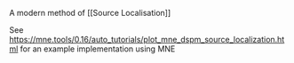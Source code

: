 A modern method of [[Source Localisation]]

See https://mne.tools/0.16/auto_tutorials/plot_mne_dspm_source_localization.html for an example implementation using MNE
